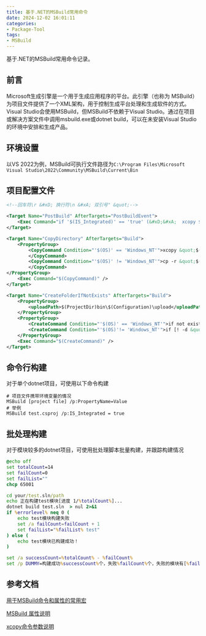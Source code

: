 ```yaml
---
title: 基于.NET的MSBuild常用命令
date: 2024-12-02 16:01:11
categories:
- Package-Tool
tags:
- MSBuild
---
```


基于.NET的MSBuild常用命令记录。

<!--more-->

## 前言

Microsoft生成引擎是一个用于生成应用程序的平台。此引擎（也称为 MSBuild）为项目文件提供了一个XML架构，用于控制生成平台处理和生成软件的方式。Visual Studio会使用MSBuild，但MSBuild不依赖于Visual Studio。通过在项目或解决方案文件中调用msbuild.exe或dotnet build，可以在未安装Visual Studio的环境中安排和生成产品。

## 环境设置

以VS 2022为例，MSBuild可执行文件路径为`C:\Program Files\Microsoft Visual Studio\2022\Community\MSBuild\Current\Bin`

## 项目配置文件

```xml
<!--回车符\r &#xD; 换行符\n &#xA; 双引号" &quot;-->

<Target Name="PostBuild" AfterTargets="PostBuildEvent">
    <Exec Command="if '$(IS_Integrated)' == 'true' (&#xD;&#xA;  xcopy $(TargetPath) $(SolutionDir)..\Outputs\  /R /Y&#xD;&#xA;  xcopy $(TargetDir)$(TargetName).dll $(SolutionDir)..\Outputs\  /R /Y&#xD;&#xA;)" />
</Target>

<Target Name="CopyDirectory" AfterTargets="Build">
    <PropertyGroup>
        <CopyCommand Condition="'$(OS)' == 'Windows_NT'">xcopy &quot;$(SolutionDir)..\Outputs\*.dll&quot; &quot;$(ProjectDir)bin\$(Configuration)\netcoreapp3.1\&quot; /E /D /I /Y
        </CopyCommand>
        <CopyCommand Condition="'$(OS)' != 'Windows_NT'">cp -r &quot;$(SolutionDir)..\Outputs\*.dll&quot; &quot;$(ProjectDir)bin\$(Configuration)\netcoreapp3.1\&quot;
        </CopyCommand>
</PropertyGroup>
    <Exec Command="$(CopyCommand)" />
</Target>

<Target Name="CreateFolderIfNotExists" AfterTargets="Build">
    <PropertyGroup>
        <uploadPath>$(ProjectDir)bin\$(Configuration)\upload</uploadPath>
    </PropertyGroup>
    <PropertyGroup>
        <CreateCommand Condition="'$(OS)' == 'Windows_NT'">if not exist &quot;$(uploadPath)&quot; md &quot;$(uploadPath)&quot;</CreateCommand>
        <CreateCommand Condition="'$(OS)'!= 'Windows_NT'">if [! -d &quot;$(uploadPath)&quot; ]; then mkdir -p &quot;$(uploadPath)&quot;; fi</CreateCommand>
    </PropertyGroup>
    <Exec Command="$(CreateCommand)" />
</Target>
```

## 命令行构建

对于单个dotnet项目，可使用以下命令构建

```shell
# 项目文件携带环境变量的情况
MSBuild [project file] /p:PropertyName=Value
# 举例
MSBuild test.csproj /p:IS_Integrated = true
```

## 批处理构建

对于模块较多的dotnet项目，可使用批处理脚本批量构建，并跟踪构建情况

```bat
@echo off
set totalCount=14
set failCount=0
set failList=""
chcp 65001

cd your/test.sln/path
echo 正在构建test模块[进度 1/%totalCount%]...
dotnet build test.sln  > nul 2>&1
if %errorlevel% neq 0 (
    echo test模块构建失败
    set /a failCount=failCount + 1
    set failList="%failList% test"
) else (
    echo test模块已构建成功！
)

set /a successCount=%totalCount% - %failCount%
set /p DUMMY=构建成功%successCount%个，失败%failCount%个，失败的模块有[%failList%]，请尝试手动构建，按回车键继续...
```

## 参考文档

[用于MSBuild命令和属性的常用宏](https://learn.microsoft.com/zh-cn/cpp/build/reference/common-macros-for-build-commands-and-properties)

[MSBuild 属性说明](https://learn.microsoft.com/zh-cn/visualstudio/msbuild/msbuild-properties)

[xcopy命令参数说明](https://learn.microsoft.com/zh-cn/windows-server/administration/windows-commands/xcopy)
